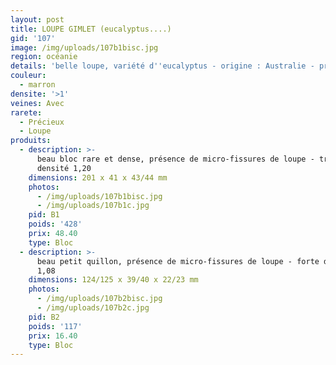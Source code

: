 ```yaml
---
layout: post
title: LOUPE GIMLET (eucalyptus....)
gid: '107'
image: /img/uploads/107b1bisc.jpg
region: océanie
details: 'belle loupe, variété d''eucalyptus - origine : Australie - provenance : GB'
couleur:
  - marron
densite: '>1'
veines: Avec
rarete:
  - Précieux
  - Loupe
produits:
  - description: >-
      beau bloc rare et dense, présence de micro-fissures de loupe - très forte
      densité 1,20 
    dimensions: 201 x 41 x 43/44 mm
    photos:
      - /img/uploads/107b1bisc.jpg
      - /img/uploads/107b1c.jpg
    pid: B1
    poids: '428'
    prix: 48.40
    type: Bloc
  - description: >-
      beau petit quillon, présence de micro-fissures de loupe - forte densité
      1,08
    dimensions: 124/125 x 39/40 x 22/23 mm
    photos:
      - /img/uploads/107b2bisc.jpg
      - /img/uploads/107b2c.jpg
    pid: B2
    poids: '117'
    prix: 16.40
    type: Bloc
---
```


